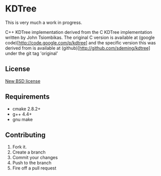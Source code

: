 KDTree
======

This is very much a work in progress.

C++ KDTree implementation derived from the C KDTree implementation written by 
John Tsiombikas. The original C version is available at (google code)[http://code.google.com/p/kdtree] 
and the specific version this was derived from is available at (github)[http://github.com/sdeming/kdtree] under the git tag 'original'

License
-------

[New BSD license][license]

Requirements
------------

* cmake 2.8.2+
* g++ 4.4+
* gnu make

Contributing
------------

1. Fork it.
2. Create a branch
3. Commit your changes
4. Push to the branch
5. Fire off a pull request

[license]: http://www.opensource.org/licenses/bsd-license.php 
